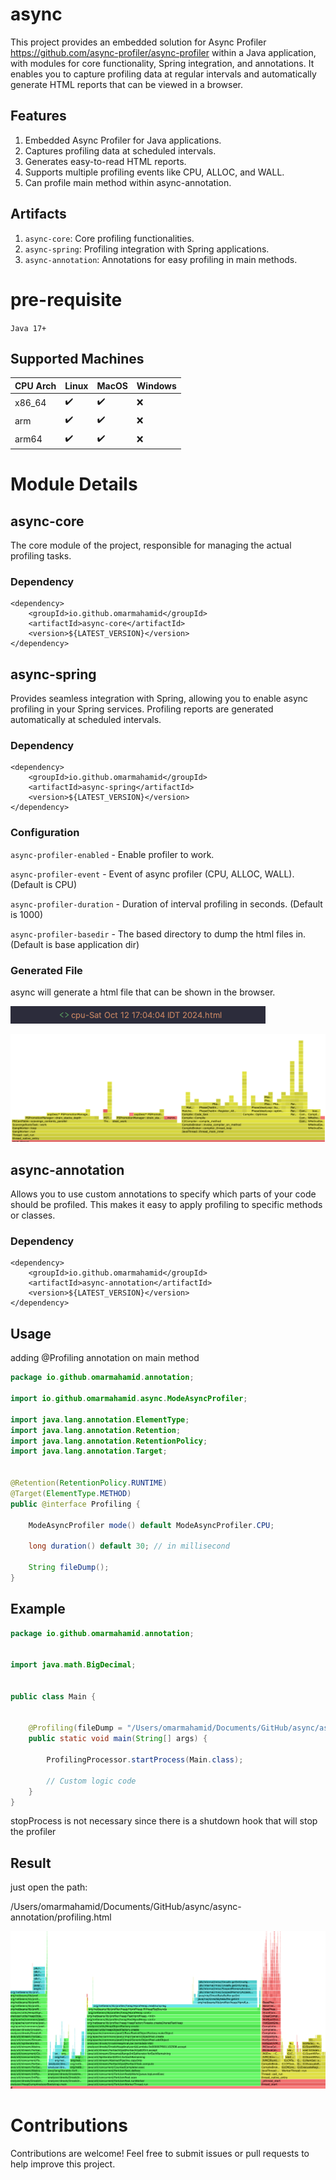 # async

This project provides an embedded solution for Async Profiler https://github.com/async-profiler/async-profiler within a Java application, with modules for core functionality, Spring integration, and annotations. It enables you to capture profiling data at regular intervals and automatically generate HTML reports that can be viewed in a browser.

## Features

1. Embedded Async Profiler for Java applications.
2. Captures profiling data at scheduled intervals.
3. Generates easy-to-read HTML reports.
4. Supports multiple profiling events like CPU, ALLOC, and WALL.
5. Can profile main method within async-annotation.

## Artifacts
1. `async-core`: Core profiling functionalities.
2. `async-spring`: Profiling integration with Spring applications.
3. `async-annotation`: Annotations for easy profiling in main methods.


# pre-requisite

`Java 17+`


## Supported Machines


| CPU Arch | Linux | MacOS | Windows |
|----------|-------|-------|---------|
| x86_64   | ✔️     | ✔️     | ❌       |
| arm      | ✔️     | ✔️     | ❌       |
| arm64    | ✔️     | ✔️     | ❌       |


# Module Details

## async-core

The core module of the project, responsible for managing the actual profiling tasks.


### Dependency


	<dependency>
		<groupId>io.github.omarmahamid</groupId>
		<artifactId>async-core</artifactId>
		<version>${LATEST_VERSION}</version>
  	</dependency>

## async-spring

Provides seamless integration with Spring, allowing you to enable async profiling in your Spring services. Profiling reports are generated automatically at scheduled intervals.


### Dependency


	<dependency>
		<groupId>io.github.omarmahamid</groupId>
		<artifactId>async-spring</artifactId>
		<version>${LATEST_VERSION}</version>
  	</dependency>


### Configuration

`async-profiler-enabled` - Enable profiler to work.

`async-profiler-event` - Event of async profiler (CPU, ALLOC, WALL). (Default is CPU)

`async-profiler-duration` - Duration of interval profiling in seconds. (Default is 1000)

`async-profiler-basedir` - The based directory to dump the html files in. (Default is base application dir)

### Generated File

async will generate a html file that can be shown in the browser.

![img.png](img.png)

![img_1.png](img_1.png)

## async-annotation

Allows you to use custom annotations to specify which parts of your code should be profiled. This makes it easy to apply profiling to specific methods or classes.


### Dependency


	<dependency>
		<groupId>io.github.omarmahamid</groupId>
		<artifactId>async-annotation</artifactId>
		<version>${LATEST_VERSION}</version>
  	</dependency>


## Usage

adding @Profiling annotation on main method

```java
package io.github.omarmahamid.annotation;

import io.github.omarmahamid.async.ModeAsyncProfiler;

import java.lang.annotation.ElementType;
import java.lang.annotation.Retention;
import java.lang.annotation.RetentionPolicy;
import java.lang.annotation.Target;


@Retention(RetentionPolicy.RUNTIME)
@Target(ElementType.METHOD)
public @interface Profiling {

    ModeAsyncProfiler mode() default ModeAsyncProfiler.CPU;

    long duration() default 30; // in millisecond

    String fileDump();
}
```


## Example

```java
package io.github.omarmahamid.annotation;


import java.math.BigDecimal;


public class Main {


    @Profiling(fileDump = "/Users/omarmahamid/Documents/GitHub/async/async-annotation/profiling.html")
    public static void main(String[] args) {

        ProfilingProcessor.startProcess(Main.class);
        
        // Custom logic code
    }
}
```

stopProcess is not necessary since there is a shutdown hook that will stop the profiler

## Result

just open the path:

/Users/omarmahamid/Documents/GitHub/async/async-annotation/profiling.html


![img_2.png](img_2.png)


# Contributions
Contributions are welcome! Feel free to submit issues or pull requests to help improve this project.


